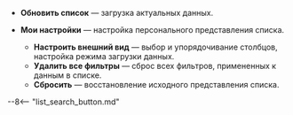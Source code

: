 * **Обновить список** <i class="fa-light fa-sync"></i> — загрузка актуальных данных.
* **Мои настройки** <i class="fa-light fa-edit"></i> — настройка персонального представления списка.

    - **Настроить внешний вид** — выбор и упорядочивание столбцов, настройка режима загрузки данных.
    - **Удалить все фильтры** — сброс всех фильтров, примененных к данным в списке.
    - **Сбросить** — восстановление исходного представления списка.

--8<-- "list_search_button.md"

